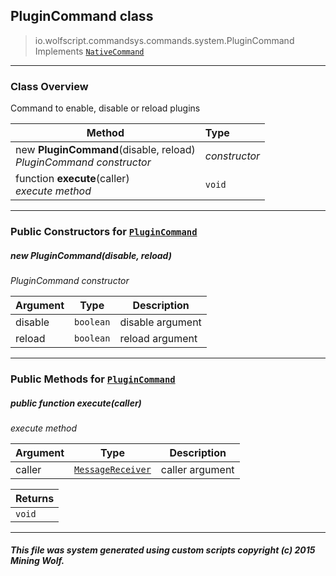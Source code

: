 ## PluginCommand __class__

>io.wolfscript.commandsys.commands.system.PluginCommand
>Implements [`NativeCommand`](../../NativeCommand.md)

---

### Class Overview

Command to enable, disable or reload plugins

Method | Type   
--- | :--- 
new __PluginCommand__(disable, reload) <br> _PluginCommand constructor_ | _constructor_
 function __execute__(caller) <br> _execute method_ | `void`



---

### Public Constructors for [`PluginCommand`](PluginCommand.md)

##### <a id='plugincommand'></a>new __PluginCommand__(disable, reload) 

_PluginCommand constructor_

Argument | Type | Description  
--- | --- | --- 
disable | `boolean` | disable argument
reload | `boolean` | reload argument

---

### Public Methods for [`PluginCommand`](PluginCommand.md)

##### <a id='execute'></a>public  function __execute__(caller)

_execute method_

Argument | Type | Description  
--- | --- | --- 
caller | [`MessageReceiver`](../../../chat/MessageReceiver.md) | caller argument

Returns | 
--- | 
`void` |


---


##### This file was system generated using custom scripts copyright (c) 2015 Mining Wolf.
	

